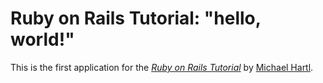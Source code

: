 # Ruby on Rails Tutorial: "hello, world!"

This is the first application for the
[*Ruby on Rails Tutorial*](http://www.railstutorial.org/) by [Michael Hartl](http://www.michaelhartl.com/).